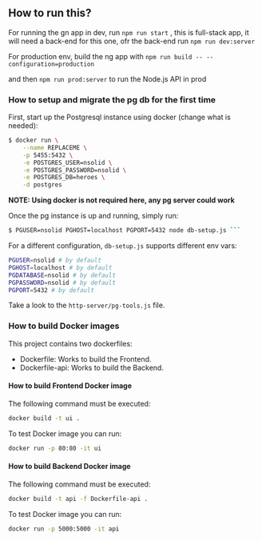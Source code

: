 ## How to run this?

For running the gn app in dev, run `npm run start` , this is full-stack app, 
it will need a back-end for this one, ofr the back-end run `npm run dev:server`

For production env, build the ng app with `npm run build -- --configuration=production`

and then `npm run prod:server` to run the Node.js API in prod

### How to setup and migrate the pg db for the first time

First, start up the Postgresql instance using docker (change what is needed):

```sh
$ docker run \
    --name REPLACEME \
    -p 5455:5432 \
    -e POSTGRES_USER=nsolid \
    -e POSTGRES_PASSWORD=nsolid \
    -e POSTGRES_DB=heroes \
    -d postgres
```

**NOTE: Using docker is not required here, any pg server could work**

Once the pg instance is up and running, simply run:

```sh
$ PGUSER=nsolid PGHOST=localhost PGPORT=5432 node db-setup.js ```

```

For a different configuration, `db-setup.js` supports different env vars:

```sh
PGUSER=nsolid # by default
PGHOST=localhost # by default
PGDATABASE=nsolid # by default
PGPASSWORD=nsolid # by default
PGPORT=5432 # by default
```

Take a look to the `http-server/pg-tools.js` file.

### How to build Docker images

This project contains two dockerfiles:

* Dockerfile: Works to build the Frontend.
* Dockerfile-api: Works to build the Backend.

#### How to build Frontend Docker image

The following command must be executed:

```sh
docker build -t ui .
```

To test Docker image you can run:

```sh
docker run -p 80:80 -it ui
```

#### How to build Backend Docker image

The following command must be executed:

```sh
docker build -t api -f Dockerfile-api .
```

To test Docker image you can run:

```sh
docker run -p 5000:5000 -it api
```
